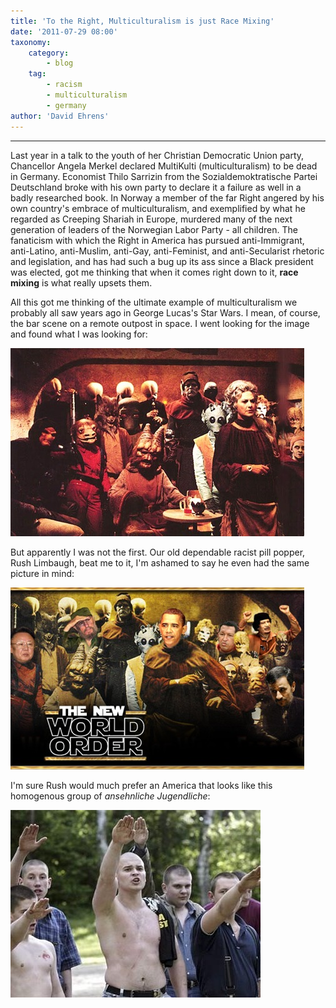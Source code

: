 ```yaml
---
title: 'To the Right, Multiculturalism is just Race Mixing'
date: '2011-07-29 08:00'
taxonomy:
    category:
        - blog
    tag:
        - racism
        - multiculturalism
        - germany
author: 'David Ehrens'
---
```

---

Last year in a talk to the youth of her Christian Democratic Union party, Chancellor Angela Merkel declared MultiKulti (multiculturalism) to be dead in Germany. Economist Thilo Sarrizin from the Sozialdemoktratische Partei Deutschland broke with his own party to declare it a failure as well in a badly researched book. In Norway a member of the far Right angered by his own country's embrace of multiculturalism, and exemplified by what he regarded as Creeping Shariah in Europe, murdered many of the next generation of leaders of the Norwegian Labor Party - all children. The fanaticism with which the Right in America has pursued anti-Immigrant, anti-Latino, anti-Muslim, anti-Gay, anti-Feminist, and anti-Secularist rhetoric and legislation, and has had such a bug up its ass since a Black president was elected, got me thinking that when it comes right down to it, **race mixing** is what really upsets them.

All this got me thinking of the ultimate example of multiculturalism we probably all saw years ago in George Lucas's Star Wars. I mean, of course, the bar scene on a remote outpost in space. I went looking for the image and found what I was looking for:

[![Multiculturalsm](original.jpg "Multiculturalsm")](original.jpg)

But apparently I was not the first. Our old dependable racist pill popper, Rush Limbaugh, beat me to it, I'm ashamed to say he even had the same picture in mind:

[![Rush Limbaugh's view of MultiKulti](limbaugh.jpg "Rush Limbaugh's view of MultiKulti")](limbaugh.jpg)

I'm sure Rush would much prefer an America that looks like this homogenous group of _ansehnliche Jugendliche_:

[![Good ole boys running the country again](skinheads.jpg "Good ole boys running the country again")](skinheads.jpg)

